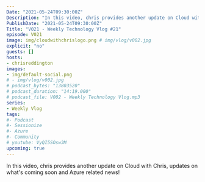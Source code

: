 ```yaml
---
Date: "2021-05-24T09:30:00Z"
Description: "In this video, chris provides another update on Cloud with Chris, updates on what's coming soon and Azure related news!"
PublishDate: "2021-05-24T09:30:00Z"
Title: "V021 - Weekly Technology Vlog #21"
episode: V021
image: img/cloudwithchrislogo.png # img/vlog/v002.jpg
explicit: "no"
guests: []
hosts:
- chrisreddington
images:
- img/default-social.png
# - img/vlog/v002.jpg
# podcast_bytes: "13803520"
# podcast_duration: "14:19.000"
# podcast_file: V002 - Weekly Technology Vlog.mp3
series:
- Weekly Vlog
tags:
#- Podcast
#- Sessionize
#- Azure
#- Community
# youtube: VyQI5SOsw3M
upcoming: true
---
```

In this video, chris provides another update on Cloud with Chris, updates on what's coming soon and Azure related news!